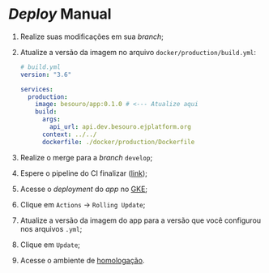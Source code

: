 # _Deploy_ Manual

1. Realize suas modificações em sua _branch_;
1. Atualize a versão da imagem no arquivo `docker/production/build.yml`:

    ```yml
    # build.yml
    version: "3.6"

    services:
      production:
        image: besouro/app:0.1.0 # <--- Atualize aqui
        build:
          args:
            api_url: api.dev.besouro.ejplatform.org
          context: ../../
          dockerfile: ./docker/production/Dockerfile
    ```
1. Realize o merge para a _branch_ `develop`;
1. Espere o pipeline do CI finalizar ([link](https://gitlab.com/unidoscontraacorrupcao/besouro-app/pipelines));
1. Acesse o _deployment_ do _app_ no [GKE](https://console.cloud.google.com/kubernetes/deployment/us-central1-a/besouro-staging/gitlab-managed-apps/besouro-app?project=besouro-207223);
1. Clique em `Actions` -> `Rolling Update`;
1. Atualize a versão da imagem do app para a versão que você configurou nos arquivos `.yml`;
1. Clique em `Update`;
1. Acesse o ambiente de [homologação](http://dev.besouro.ejplatform.org/login).
